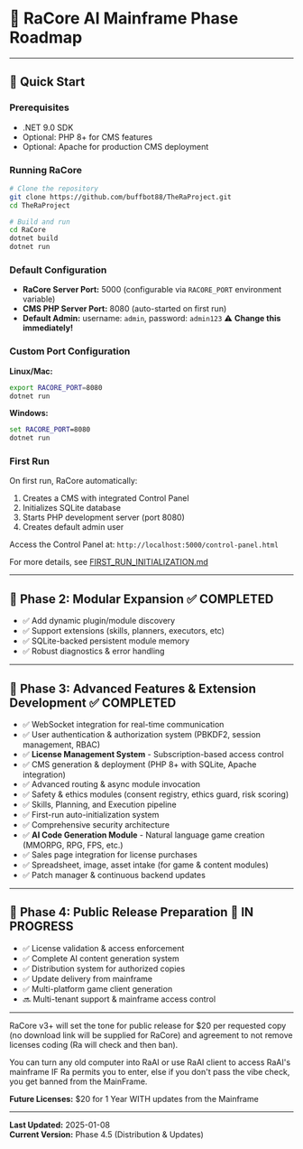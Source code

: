 # 🌟 RaCore AI Mainframe Phase Roadmap

---

## 🚀 Quick Start

### Prerequisites
- .NET 9.0 SDK
- Optional: PHP 8+ for CMS features
- Optional: Apache for production CMS deployment

### Running RaCore

```bash
# Clone the repository
git clone https://github.com/buffbot88/TheRaProject.git
cd TheRaProject

# Build and run
cd RaCore
dotnet build
dotnet run
```

### Default Configuration
- **RaCore Server Port:** 5000 (configurable via `RACORE_PORT` environment variable)
- **CMS PHP Server Port:** 8080 (auto-started on first run)
- **Default Admin:** username: `admin`, password: `admin123` ⚠️ **Change this immediately!**

### Custom Port Configuration

**Linux/Mac:**
```bash
export RACORE_PORT=8080
dotnet run
```

**Windows:**
```cmd
set RACORE_PORT=8080
dotnet run
```

### First Run
On first run, RaCore automatically:
1. Creates a CMS with integrated Control Panel
2. Initializes SQLite database
3. Starts PHP development server (port 8080)
4. Creates default admin user

Access the Control Panel at: `http://localhost:5000/control-panel.html`

For more details, see [FIRST_RUN_INITIALIZATION.md](FIRST_RUN_INITIALIZATION.md)

---

## 🧩 **Phase 2: Modular Expansion** ✅ **COMPLETED**
- ✅ Add dynamic plugin/module discovery
- ✅ Support extensions (skills, planners, executors, etc)
- ✅ SQLite-backed persistent module memory
- ✅ Robust diagnostics & error handling

---

## 🎨 **Phase 3: Advanced Features & Extension Development** ✅ **COMPLETED**
- ✅ WebSocket integration for real-time communication
- ✅ User authentication & authorization system (PBKDF2, session management, RBAC)
- ✅ **License Management System** - Subscription-based access control
- ✅ CMS generation & deployment (PHP 8+ with SQLite, Apache integration)
- ✅ Advanced routing & async module invocation
- ✅ Safety & ethics modules (consent registry, ethics guard, risk scoring)
- ✅ Skills, Planning, and Execution pipeline
- ✅ First-run auto-initialization system
- ✅ Comprehensive security architecture
- ✅ **AI Code Generation Module** - Natural language game creation (MMORPG, RPG, FPS, etc.)
- ✅ Sales page integration for license purchases
- ✅ Spreadsheet, image, asset intake (for game & content modules)
- ✅ Patch manager & continuous backend updates

---

## 🚀 **Phase 4: Public Release Preparation** 🔄 **IN PROGRESS**
- ✅ License validation & access enforcement
- ✅ Complete AI content generation system
- ✅ Distribution system for authorized copies
- ✅ Update delivery from mainframe
- ✅ Multi-platform game client generation
- 🔜 Multi-tenant support & mainframe access control

---

RaCore v3+ will set the tone for public release for $20 per requested copy (no download link will be supplied for RaCore) and agreement to not remove licenses coding (Ra will check and then ban).

You can turn any old computer into RaAI or use RaAI client to access RaAI's mainframe IF Ra permits you to enter, else if you don't pass the vibe check, you get banned from the MainFrame.

**Future Licenses:** $20 for 1 Year WITH updates from the Mainframe

---

**Last Updated:** 2025-01-08  
**Current Version:** Phase 4.5 (Distribution & Updates)
